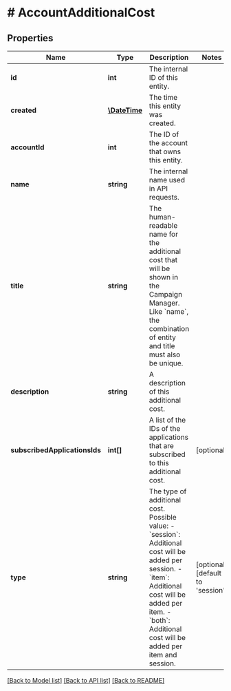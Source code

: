 # # AccountAdditionalCost

## Properties

Name | Type | Description | Notes
------------ | ------------- | ------------- | -------------
**id** | **int** | The internal ID of this entity. | 
**created** | [**\DateTime**](\DateTime.md) | The time this entity was created. | 
**accountId** | **int** | The ID of the account that owns this entity. | 
**name** | **string** | The internal name used in API requests. | 
**title** | **string** | The human-readable name for the additional cost that will be shown in the Campaign Manager. Like &#x60;name&#x60;, the combination of entity and title must also be unique. | 
**description** | **string** | A description of this additional cost. | 
**subscribedApplicationsIds** | **int[]** | A list of the IDs of the applications that are subscribed to this additional cost. | [optional] 
**type** | **string** | The type of additional cost. Possible value: - &#x60;session&#x60;: Additional cost will be added per session. - &#x60;item&#x60;: Additional cost will be added per item. - &#x60;both&#x60;: Additional cost will be added per item and session. | [optional] [default to 'session']

[[Back to Model list]](../../README.md#documentation-for-models) [[Back to API list]](../../README.md#documentation-for-api-endpoints) [[Back to README]](../../README.md)


